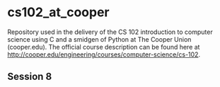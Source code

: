 # cs102_at_cooper
Repository used in the delivery of the CS 102 introduction to computer science using C and a smidgen of Python at The Cooper Union (cooper.edu). The official course description can be found here at http://cooper.edu/engineering/courses/computer-science/cs-102.

## Session 8

